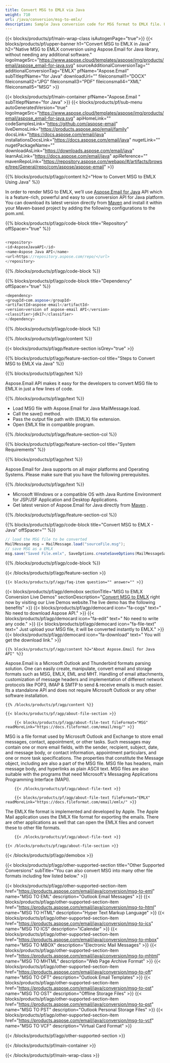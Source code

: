 ```yaml
---
title: Convert MSG to EMLX via Java 
weight: 710
url: /java/conversion/msg-to-emlx/ 
description: Sample Java conversion code for MSG format to EMLX file. Use this example code to export message to EMLX within any Web or Desktop Java based application.
---
```


{{< blocks/products/pf/main-wrap-class isAutogenPage="true">}}
{{< blocks/products/pf/upper-banner h1="Convert MSG to EMLX in Java" h2="Native MSG to EMLX conversion using Aspose.Email for Java library, without needing any additional software." logoImageSrc="https://www.aspose.cloud/templates/aspose/img/products/email/aspose_email-for-java.svg" sourceAdditionalConversionTag="" additionalConversionTag="EMLX" pfName="Aspose.Email" subTitlepfName="for Java" downloadUrl="" fileiconsmall1="DOCX" fileiconsmall2="JPG" fileiconsmall3="PDF" fileiconsmall4="XML" fileiconsmall5="MSG" >}}

{{< blocks/products/pf/main-container pfName="Aspose.Email " subTitlepfName="for Java" >}}
{{< blocks/products/pf/sub-menu autoGeneratedVersion="true" logoImageSrc="https://www.aspose.cloud/templates/aspose/img/products/email/aspose_email-for-java.svg" apiHomeLink="" codeSamplesLink="https://github.com/aspose-email" liveDemosLink="https://products.aspose.app/email/family" docsLink="https://docs.aspose.com/email/java" installationsDocsLink="https://docs.aspose.com/email/java" nugetLink="" nugetPackageName="" downloadAsLink="https://downloads.aspose.com/email/java" learnAsLink="https://docs.aspose.com/email/java" apiReference="" mavenRepoLink="https://repository.aspose.com/webapp/#/artifacts/browse/tree/General/repo/com/aspose/aspose-email" >}}

{{% blocks/products/pf/agp/content h2="How to Convert MSG to EMLX Using Java" %}}

 In order to render MSG to EMLX, we’ll use
 [Aspose.Email for Java](https://products.aspose.com/email/java) 
 API which is a feature-rich, powerful and easy to use conversion API for Java platform. You can download its latest version directly from
 [Maven](https://repository.aspose.com/webapp/#/artifacts/browse/tree/General/repo/com/aspose/aspose-email) 
 and install it within your Maven-based project by adding the following configurations to the pom.xml.

{{% blocks/products/pf/agp/code-block title="Repository" offSpacer="true" %}}

```cs

<repository>
<id>AsposeJavaAPI</id>
<name>Aspose Java API</name>
<url>https://repository.aspose.com/repo/</url>
</repository>

```

{{% /blocks/products/pf/agp/code-block %}}

{{% blocks/products/pf/agp/code-block title="Dependency" offSpacer="true" %}}

```cs
<dependency>
<groupId>com.aspose</groupId>
<artifactId>aspose-email</artifactId>
<version>version of aspose-email API</version>
<classifier>jdk17</classifier>
</dependency>

```

{{% /blocks/products/pf/agp/code-block %}}

{{% /blocks/products/pf/agp/content %}}

{{< blocks/products/pf/agp/feature-section isGrey="true" >}}

{{% blocks/products/pf/agp/feature-section-col title="Steps to Convert MSG to EMLX via Java" %}}

{{% blocks/products/pf/agp/text %}}

 Aspose.Email API makes it easy for the developers to convert MSG file to EMLX in just a few lines of code.

{{% /blocks/products/pf/agp/text %}}

+  Load MSG file with Aspose.Email for Java MailMessage.load.
+  Call the save() method.
+  Pass the output file path with (EMLX) file extension.
+  Open EMLX file in compatible program.

{{% /blocks/products/pf/agp/feature-section-col %}}

{{% blocks/products/pf/agp/feature-section-col title="System Requirements" %}}

{{% blocks/products/pf/agp/text %}}

 Aspose.Email for Java supports on all major platforms and Operating Systems. Please make sure that you have the following prerequisites.

{{% /blocks/products/pf/agp/text %}}

-  Microsoft Windows or a compatible OS with Java Runtime Environment for JSP/JSF Application and Desktop Applications.
-  Get latest version of Aspose.Email for Java directly from
 [Maven](https://repository.aspose.com/webapp/#/artifacts/browse/tree/General/repo/com/aspose/aspose-email)  .

{{% /blocks/products/pf/agp/feature-section-col %}}

{{% blocks/products/pf/agp/code-block title="Convert MSG to EMLX - Java‎" offSpacer="" %}}

```cs
// load the MSG file to be converted
MailMessage msg = MailMessage.load("sourceFile.msg"); 
// save MSG as a EMLX 
msg.save("Saved File.emlx", SaveOptions.createSaveOptions(MailMessageSaveType.EmlxFormat));    

```

{{% /blocks/products/pf/agp/code-block %}}

{{< /blocks/products/pf/agp/feature-section >}}

    {{< blocks/products/pf/agp/faq-item question="" answer="" >}}
 

<!-- aboutfile Starts -->

{{< blocks/products/pf/agp/demobox sectionTitle="MSG to EMLX Conversion Live Demos" sectionDescription="[Convert MSG to EMLX](https://products.aspose.app/email/conversion/msg-to-emlx) right now by visiting our Live Demos website.The live demo has the following benefits" >}}
        {{< blocks/products/pf/agp/democard icon="fa-cogs" text=" No need to download Aspose API." >}}
        {{< blocks/products/pf/agp/democard icon="fa-edit" text=" No need to write any code." >}}
        {{< blocks/products/pf/agp/democard icon="fa-file-text" text=" Just upload your MSG file, it will be converted instantly to EMLX." >}}
        {{< blocks/products/pf/agp/democard icon="fa-download" text=" You will get the download link." >}}

    {{% blocks/products/pf/agp/content h2="About Aspose.Email for Java API" %}}

 Aspose.Email is a Microsoft Outlook and Thunderbird formats parsing solution. One can easily create, manipulate, convert email and storage formats such as MSG, EMLX, EML and MHT. Handling of email attachments, customization of message headers and implementation of different network protocols like POP3, IMAP & SMTP to send & receive emails is much easier. Its a standalone API and does not require Microsoft Outlook or any other software installation. ‎



    {{% /blocks/products/pf/agp/content %}}

    {{< blocks/products/pf/agp/about-file-section >}}

        {{< blocks/products/pf/agp/about-file-text fileFormat="MSG" readMoreLink="https://docs.fileformat.com/email/msg/" >}}

MSG is a file format used by Microsoft Outlook and Exchange to store email messages, contact, appointment, or other tasks. Such messages may contain one or more email fields, with the sender, recipient, subject, date, and message body, or contact information, appointment particulars, and one or more task specifications. The properties that constitute the Message object, including are also a part of the MSG file.  MSG file has headers, main message body, and hyperlinks as plain ASCII text. MSG files are also suitable with the programs that need Microsoft's Messaging Applications Programming Interface (MAPI).


        {{< /blocks/products/pf/agp/about-file-text >}}

        {{< blocks/products/pf/agp/about-file-text fileFormat="EMLX" readMoreLink="https://docs.fileformat.com/email/emlx/" >}}

The EMLX file format is implemented and developed by Apple. The Apple Mail application uses the EMLX file format for exporting the emails. There are other applications as well that can open the EMLX files and convert these to other file formats.


        {{< /blocks/products/pf/agp/about-file-text >}}

    {{< /blocks/products/pf/agp/about-file-section >}}

{{< /blocks/products/pf/agp/demobox >}}

<!-- aboutfile Ends -->

{{< blocks/products/pf/agp/other-supported-section title="Other Supported Conversions" subTitle="You can also convert MSG into many other file formats including few listed below." >}}

{{< blocks/products/pf/agp/other-supported-section-item href="https://products.aspose.com/email/java/conversion/msg-to-eml" name="MSG TO EML" description="Outlook Email Messages" >}}
{{< blocks/products/pf/agp/other-supported-section-item href="https://products.aspose.com/email/java/conversion/msg-to-html" name="MSG TO HTML" description="Hyper Text Markup Language" >}}
{{< blocks/products/pf/agp/other-supported-section-item href="https://products.aspose.com/email/java/conversion/msg-to-ics" name="MSG TO ICS" description="iCalendar" >}}
{{< blocks/products/pf/agp/other-supported-section-item href="https://products.aspose.com/email/java/conversion/msg-to-mbox" name="MSG TO MBOX" description="Electronic Mail Messages" >}}
{{< blocks/products/pf/agp/other-supported-section-item href="https://products.aspose.com/email/java/conversion/msg-to-mhtml" name="MSG TO MHTML" description="Web Page Archive Format" >}}
{{< blocks/products/pf/agp/other-supported-section-item href="https://products.aspose.com/email/java/conversion/msg-to-oft" name="MSG TO OFT" description="Outlook Email Templates" >}}
{{< blocks/products/pf/agp/other-supported-section-item href="https://products.aspose.com/email/java/conversion/msg-to-ost" name="MSG TO OST" description="Offline Storage Files" >}}
{{< blocks/products/pf/agp/other-supported-section-item href="https://products.aspose.com/email/java/conversion/msg-to-pst" name="MSG TO PST" description="Outlook Personal Storage Files" >}}
{{< blocks/products/pf/agp/other-supported-section-item href="https://products.aspose.com/email/java/conversion/msg-to-vcf" name="MSG TO VCF" description="Virtual Card Format" >}}

{{< /blocks/products/pf/agp/other-supported-section >}}

{{< /blocks/products/pf/main-container >}}
    
{{< /blocks/products/pf/main-wrap-class >}}